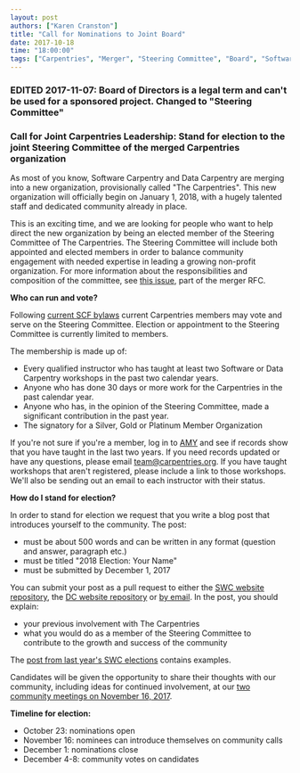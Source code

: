 ```yaml
---
layout: post
authors: ["Karen Cranston"]
title: "Call for Nominations to Joint Board"
date: 2017-10-18
time: "18:00:00"
tags: ["Carpentries", "Merger", "Steering Committee", "Board", "Software Carpentry"]
---
```


### EDITED 2017-11-07: Board of Directors is a legal term and can't be used for a sponsored project. Changed to "Steering Committee"

### Call for Joint Carpentries Leadership: Stand for election to the joint Steering Committee of the merged Carpentries organization

As most of you know, Software Carpentry and Data Carpentry are merging into a
new organization, provisionally called "The Carpentries". This new organization
will officially begin on January 1, 2018, with a hugely talented staff and
dedicated community already in place.

This is an exciting time, and we are looking for people who want to  help direct
the new organization by being an elected member of the Steering Committee of The
Carpentries. The Steering Committee will include both appointed and elected members in order
to balance community engagement with needed expertise in leading a growing
non-profit organization. For more information about the responsibilities and
composition of the committee, see [this
issue](https://github.com/carpentries/2017Merger/blob/master/RFCs/RFC2.md), part
of the merger RFC.

**Who can run and vote?**

Following [current SCF
bylaws](https://software-carpentry.org/blog/2014/12/scf-governance.html) current
Carpentries members may vote and serve on the Steering Committee. Election or appointment to
the Steering Committee is currently limited to members.

The membership is made up of:

- Every qualified instructor who has taught at least two Software or Data Carpentry workshops in the past two calendar years.
- Anyone who has done 30 days or more work for the Carpentries in the past calendar year.
- Anyone who has, in the opinion of the Steering Committee, made a significant contribution in the past year.
- The signatory for a Silver, Gold or Platinum Member Organization

If you're not sure if you're a member, log in to
[AMY](https://amy.carpentries.org/account/login/) and see if records show
that you have taught in the last two years. If you need records updated or have
any questions, please email [team@carpentries.org](mailto:team@carpentries.org).
If you have taught workshops that aren't registered, please include a link to
those workshops. We'll also be sending out an email to each instructor with
their status.

**How do I stand for election?**

In order to stand for election we request that you write a blog post that
introduces yourself to the community. The post:

- must be about 500 words and can be written in any format (question and answer, paragraph etc.)
- must be titled "2018 Election: Your Name"
- must be submitted by December 1, 2017

You can submit your post as a pull request to either the [SWC website
repository](https://github.com/swcarpentry/website), the [DC website
repository](https://github.com/datacarpentry/datacarpentry.github.io) or [by
email](mailto:team@carpentries.org). In the post, you should explain:

- your previous involvement with The Carpentries
- what you would do as a member of the Steering Committee to contribute to the growth and success of the community

The [post from last year's SWC elections](https://software-carpentry.org/blog/2017/01/election-update.html) contains examples.

Candidates will be given the opportunity to share their thoughts with our
community, including ideas for continued involvement, at our [two community
meetings on November 16, 2017](http://pad.software-carpentry.org/community-call-2017-11-16).

**Timeline for election:**

- October 23: nominations open
- November 16: nominees can introduce themselves on community calls
- December 1: nominations close
- December 4-8: community votes on candidates
